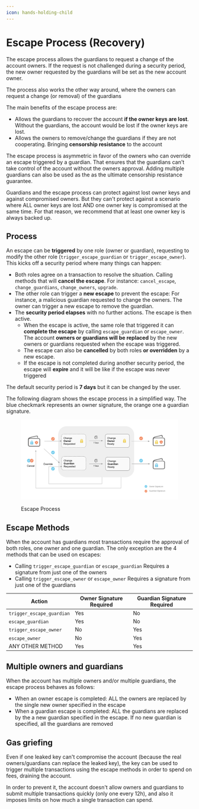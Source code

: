 ```yaml
---
icon: hands-holding-child
---
```


# Escape Process (Recovery)

The escape process allows the guardians to request a change of the account owners. If the request is not challenged during a security period, the new owner requested by the guardians will be set as the new account owner.

The process also works the other way around, where the owners can request a change (or removal) of the guardians

The main benefits of the escape process are:

* Allows the guardians to recover the account **if the owner keys are lost**. Without the guardians, the account would be lost if the owner keys are lost.
* Allows the owners to remove/change the guardians if they are not cooperating. Bringing **censorship resistance** to the account

The escape process is asymmetric in favor of the owners who can override an escape triggered by a guardian. That ensures that the guardians can't take control of the account without the owners approval. Adding multiple guardians can also be used as the as the ultimate censorship resistance guarantee.

Guardians and the escape process can protect against lost owner keys and against compromised owners. But they can't protect against a scenario where ALL owner keys are lost AND one owner key is compromised at the same time. For that reason, we recommend that at least one owner key is always backed up.

## Process

An escape can be **triggered** by one role (owner or guardian), requesting to modify the other role (`trigger_escape_guardian` or `trigger_escape_owner`). This kicks off a security period where many things can happen:

* Both roles agree on a transaction to resolve the situation. Calling methods that will **cancel the escape**. For instance: `cancel_escape`, `change_guardians`, `change_owners`, `upgrade`.
* The other role can trigger a **new escape** to prevent the escape: For instance, a malicious guardian requested to change the owners. The owner can trigger a new escape to remove the guardian.
* The **security period elapses** with no further actions. The escape is then active.
  * When the escape is active, the same role that triggered it can **complete the escape** by calling `escape_guardian` or `escape_owner`. The account **owners or guardians will be replaced** by the new owners or guardians requested when the escape was triggered.
  * The escape can also be **cancelled** by both roles **or overridden** by a new escape.
  * If the escape is not completed during another security period, the escape will **expire** and it will be like if the escape was never triggered

The default security period is **7 days** but it can be changed by the user.

The following diagram shows the escape process in a simplified way. The blue checkmark represents an owner signature, the orange one a guardian signature.

<figure><img src="escape.png" alt="escape process"><figcaption><p>Escape Process</p></figcaption></figure>

## Escape Methods

When the account has guardians most transactions require the approval of both roles, one owner and one guardian. The only exception are the 4 methods that can be used on escapes:

* Calling `trigger_escape_guardian` or `escape_guardian` Requires a signature from just one of the owners
* Calling `trigger_escape_owner` or `escape_owner` Requires a signature from just one of the guardians

| Action                    | Owner Signature Required | Guardian Signature Required |
| ------------------------- | ------------------------ | --------------------------- |
| `trigger_escape_guardian` | Yes                      | No                          |
| `escape_guardian`         | Yes                      | No                          |
| `trigger_escape_owner`    | No                       | Yes                         |
| `escape_owner`            | No                       | Yes                         |
| ANY OTHER METHOD          | Yes                      | Yes                         |

## Multiple owners and guardians

When the account has multiple owners and/or multiple guardians, the escape process behaves as follows:

* When an owner escape is completed: ALL the owners are replaced by the single new owner specified in the escape
* When a guardian escape is completed: ALL the guardians are replaced by the a new guardian specified in the escape. If no new guardian is specified, all the guardians are removed

## Gas griefing

Even if one leaked key can't compromise the account (because the real owners/guardians can replace the leaked key), the key can be used to trigger multiple transactions using the escape methods in order to spend on fees, draining the account.

In order to prevent it, the account doesn't allow owners and guardians to submit multiple transactions quickly (only one every 12h), and also it imposes limits on how much a single transaction can spend.
